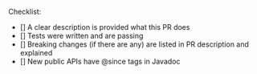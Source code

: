 <!--
Thanks for contributing to Spring Session. Please provide a brief description of your pull-request and reference any related issue numbers (prefix references with #).
-->

Checklist:
- [] A clear description is provided what this PR does
- [] Tests were written and are passing
- [] Breaking changes (if there are any) are listed in PR description and explained
- [] New public APIs have @since tags in Javadoc
